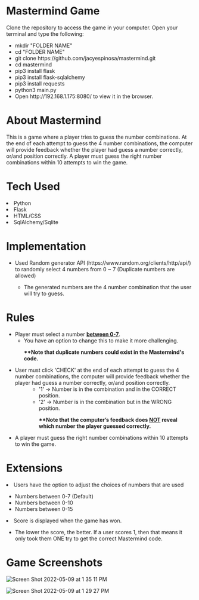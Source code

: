 # Mastermind Game
Clone the repository to access the game in your computer. Open your terminal and type the following:
<ul>
  <li> mkdir "FOLDER NAME" </li>
  <li> cd "FOLDER NAME"</li>
  <li> git clone https://github.com/jacyespinosa/mastermind.git</li>
  <li> cd mastermind</liv>
  <li> pip3 install flask</li>
  <li> pip3 install flask-sqlalchemy</li>
  <li> pip3 install requests</li>
  <li> python3 main.py</liv>
  <li> Open http://192.168.1.175:8080/ to view it in the browser.</li>
</ul>

# About Mastermind
This is a game where a player tries to guess the number combinations. At the end of each attempt to guess the 4 number combinations, the computer will provide feedback whether the player had guess a number correctly, or/and position correctly. A player must guess the right number combinations within 10 attempts to win the game.

# Tech Used
<li>Python</li>
<li>Flask</li>
<li>HTML/CSS</li>
<li>SqlAlchemy/Sqlite</li>

# Implementation
<ul>
  <li>
    Used Random generator API (https://www.random.org/clients/http/api/) to randomly select 4 numbers from 0 ~ 7 (Duplicate numbers are allowed)
  </li>
  <ul>
    <li>The generated numbers are the 4 number combination that the user will try to guess.</li>
  </ul>
</ul>


# Rules
<ul>
<li>
    Player must select a number <b><u>between 0-7</u></b>.
    <ul>
        <li>
            You have an option to change this to make it more challenging.
        </li>
        <p>
            <b>**Note that duplicate numbers could exist in the Mastermind's code.</b>
        </p>
    </ul>
</li>
<li>
    User must click 'CHECK' at the end of each attempt to guess
    the 4 number combinations, the computer will provide feedback whether the player had guess a number
    correctly, or/and position correctly.
    <ul style="margin-left: 40px;">
        <li>
           '1' -> Number is in the combination and in the CORRECT position.
        </li>
        <li>
           '2' -> Number is in the combination but in the WRONG position.
        </li>
        <p>
            <b>**Note that the computer’s feedback does <u>NOT</u> reveal which number the player guessed correctly.</b>
        </p>
    </ul>
</li>
<li>
    A player must guess the right number combinations within
    10 attempts to win the game.

</li>  
</ul>


# Extensions
<li>Users have the option to adjust the choices of numbers that are used</li>
  <ul>
    <li>
      Numbers between 0-7 (Default)
    </li>
    <li>
    Numbers between 0-10
    </li>
    <li>
    Numbers between 0-15
    </li>
  </ul>
<li>Score is displayed when the game has won.</li>
  <ul><li>The lower the score, the better. If a user scores 1, then that means it only took them ONE try to get the correct Mastermind code.</li></ul>
  
# Game Screenshots
![Screen Shot 2022-05-09 at 1 35 11 PM](https://user-images.githubusercontent.com/80412098/167493280-6ef10af5-2e65-4945-9bad-740014f0696e.png)

![Screen Shot 2022-05-09 at 1 29 27 PM](https://user-images.githubusercontent.com/80412098/167493063-b38c7d74-6499-44c0-8fd8-0f1ae2b04e74.png)
